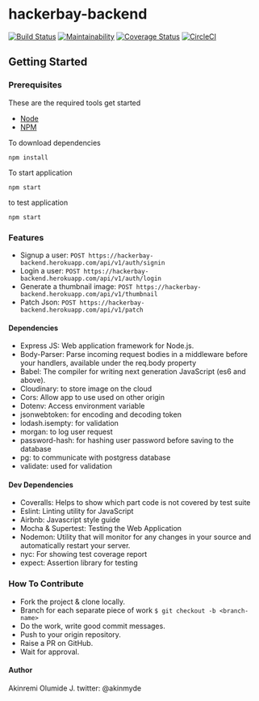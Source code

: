# hackerbay-backend
[![Build Status](https://travis-ci.com/Akinmyde/hackerbay-backend.svg?branch=Develop)](https://travis-ci.com/Akinmyde/hackerbay-backend)
[![Maintainability](https://api.codeclimate.com/v1/badges/eb0d682e7ff60515041b/maintainability)](https://codeclimate.com/github/Akinmyde/hackerbay-backend/maintainability)
[![Coverage Status](https://coveralls.io/repos/github/Akinmyde/hackerbay-backend/badge.svg)](https://coveralls.io/github/Akinmyde/hackerbay-backend)
[![CircleCI](https://circleci.com/gh/Akinmyde/hackerbay-backend.svg?style=svg)](https://circleci.com/gh/Akinmyde/hackerbay-backend)

## Getting Started

### Prerequisites

These are the required tools get started

* [Node](https://nodejs.org/en/)
* [NPM](https://www.npmjs.com/)

To download dependencies 

```
npm install 
```

To start application

```
npm start
```

to test application

```
npm start
```

### Features
- Signup a user: `POST https://hackerbay-backend.herokuapp.com/api/v1/auth/signin`
- Login a user: `POST https://hackerbay-backend.herokuapp.com/api/v1/auth/login`
- Generate a thumbnail image: `POST https://hackerbay-backend.herokuapp.com/api/v1/thumbnail`
- Patch Json: `POST https://hackerbay-backend.herokuapp.com/api/v1/patch`

#### Dependencies
- Express JS: Web application framework for Node.js.
- Body-Parser: Parse incoming request bodies in a middleware before your handlers, available under the req.body property
- Babel: The compiler for writing next generation JavaScript (es6 and above).
- Cloudinary: to store image on the cloud
- Cors: Allow app to use used on other origin
- Dotenv: Access environment variable
- jsonwebtoken: for encoding and decoding token
- lodash.isempty: for validation
- morgan: to log user request
- password-hash: for hashing user password before saving to the database
- pg: to communicate with postgress database
- validate: used for validation

#### Dev Dependencies
- Coveralls: Helps to show which part code is not covered by test suite
- Eslint: Linting utility for JavaScript
- Airbnb: Javascript style guide
- Mocha & Supertest: Testing the Web Application
- Nodemon: Utility that will monitor for any changes in your source and automatically restart your server.
- nyc: For showing test coverage report
- expect: Assertion library for testing

### How To Contribute
- Fork the project & clone locally.
- Branch for each separate piece of work `$ git checkout -b <branch-name>`
- Do the work, write good commit messages.
- Push to your origin repository.
- Raise a PR on GitHub.
- Wait for approval.

#### Author
Akinremi Olumide J.
twitter: @akinmyde

